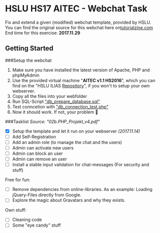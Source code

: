 # HSLU HS17 AITEC - Webchat Task

Fix and extend a given (modified) webchat template, provided by HSLU.  
You can find the original source for this webchat here on[tutorialzine.com](https://tutorialzine.com/2010/10/ajax-web-chat-php-mysql)  
End time for this exercise: **2017.11.29**


## Getting Started
###Setup the webchat

1. Make sure you have installed the latest version of Apache, PHP and phpMyAdmin
2. Use the provided virtual machine "**AITEC v1.1 HS2016**", which you can find on the "HSLU ILIAS [Repository](https://elearning.hslu.ch/ilias)", if you won't to setup your own webserver. 
3. Copy all the files into your webfolder
4. Run SQL-Script ["db_prepare_database.sql"](sql/prepare_database.sql)
5. Test conncetion with ["db_connection_test.php"](php/db_connection_test.php)
6. Now it should work. If not, your problem :baby_chick: 

###Tasklist
_Source: "02b.PHP_Projekt_v4.pdf"_
- [x] Setup the template and let it run on your webserver _(2017.11.14)_
- [ ] Add Self-Registration
- [ ] Add an admin role (to manage the chat and the users)
- [ ] Admin can activate new users
- [ ] Admin can block an user
- [ ] Admin can remove an user
- [ ] Install a stable input validation for chat-messages (For security and stuff)

Free for fun:
- [ ] Remove dependencies from online-libraries. As an example: Loading jQuery-Files directly from Google.
- [ ] Explore the magic about Gravatars and why they exists.

Own stuff:
- [ ] Cleaning code
- [ ] Some "eye candy" stuff